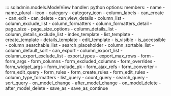 ::: sqladmin.models.ModelView
    handler: python
    options:
      members:
        - name
        - name_plural
        - icon
        - category
        - category_icon
        - column_labels
        - can_create
        - can_edit
        - can_delete
        - can_view_details
        - column_list
        - column_exclude_list
        - column_formatters
        - column_formatters_detail
        - page_size
        - page_size_options
        - column_details_list
        - column_details_exclude_list
        - index_template
        - list_template
        - create_template
        - details_template
        - edit_template
        - is_visible
        - is_accessible
        - column_searchable_list
        - search_placeholder
        - column_sortable_list
        - column_default_sort
        - can_export
        - column_export_list
        - column_export_exclude_list
        - export_types
        - export_max_rows
        - form
        - form_args
        - form_columns
        - form_excluded_columns
        - form_overrides
        - form_widget_args
        - form_include_pk
        - form_ajax_refs
        - form_converter
        - form_edit_query
        - form_rules
        - form_create_rules
        - form_edit_rules
        - column_type_formatters
        - list_query
        - count_query
        - search_query
        - sort_query
        - on_model_change
        - after_model_change
        - on_model_delete
        - after_model_delete
        - save_as
        - save_as_continue
